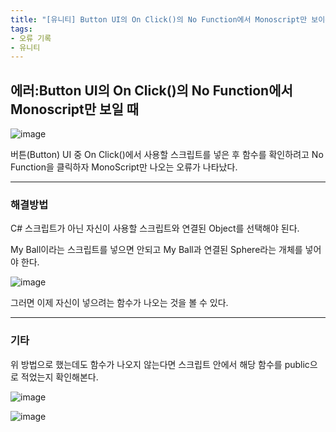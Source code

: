 ```yaml
---
title: "[유니티] Button UI의 On Click()의 No Function에서 Monoscript만 보이는 오류"
tags: 
- 오류 기록
- 유니티
---
```


## **에러:Button UI의 On Click()의 No Function에서 Monoscript만 보일 때**

![image](https://github.com/doyeonghyun/doyeonghyun.github.io/assets/68155575/28aa28c0-adfc-4d41-932b-d257e13f1e9b)

버튼(Button) UI 중 On Click()에서 사용할 스크립트를 넣은 후 함수를 확인하려고 No Function을 클릭하자 MonoScript만 나오는 오류가 나타났다. 

***

### 해결방법

C# 스크립트가 아닌 자신이 사용할 스크립트와 연결된 Object를 선택해야 된다.

My Ball이라는 스크립트를 넣으면 안되고 My Ball과 연결된 Sphere라는 개체를 넣어야 한다.

![image](https://github.com/doyeonghyun/doyeonghyun.github.io/assets/68155575/68d89c8b-67d9-4f87-bf47-e85203eea355)

그러면 이제 자신이 넣으려는 함수가 나오는 것을 볼 수 있다.

***

### 기타

위 방법으로 했는데도 함수가 나오지 않는다면 스크립트 안에서 해당 함수를 public으로 적었는지 확인해본다.

![image](https://github.com/doyeonghyun/doyeonghyun.github.io/assets/68155575/611095a8-7c38-411f-a27f-642601f30d7d)

![image](https://github.com/doyeonghyun/doyeonghyun.github.io/assets/68155575/f6e550bb-74f4-4a19-8cf8-c8566ee8e96f)
